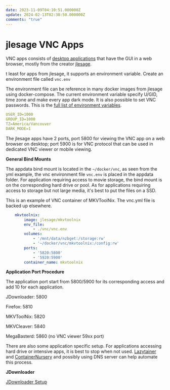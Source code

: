 ```yaml
---
date: 2023-11-09T04:10:51.000000Z
update: 2024-02-13T02:38:50.000000Z
comments: "true"
---
```

# jlesage VNC Apps

VNC apps consists of [desktop applications](https://jlesage.github.io/docker-apps/) that have the GUI in a web browser, mostly from the creator [jlesage](https://github.com/jlesage?tab=repositories).

t least for apps from jlesage, it supports an environment variable. Create an environment file called `vnc.env`

The environment file can be reference in many docker images from jlesage using docker-compose. The current environment variable specify U/GID, time zone and make every app dark mode. It is also possible to set VNC passwords. This is the [full list of environment variables](https://github.com/jlesage/docker-baseimage-gui#environment-variables).

```yaml
USER_ID=1000
GROUP_ID=1000
TZ=America/Vancouver
DARK_MODE=1
```

The jlesage apps have 2 ports, port 5800 for viewing the VNC app on a web browser on desktop; port 5900 is for VNC protocol that can be used in dedicated VNC viewer or mobile viewing.

**General Bind Mounts**

The appdata bind mount is located in the `~/docker/vnc`, as seen from the yml example, the vnc environment file `vnc.env` is placed in the appdata folder. For application requiring access to movie storage, the bind mount is on the corresponding hard drive or pool. As for applications requiring access to storage but not large media, it's best to put the files on a SSD.

This is an example of VNC container of MKVToolNix. The vnc.yml file is backed up elsewhere.

```yaml
    mkvtoolnix:
        image: jlesage/mkvtoolnix
        env_file:
            - ./vnc/vnc.env
        volumes:
            - '/mnt/data/nzbget:/storage:rw'
            - '~/docker/vnc/mkvtoolnix:/config:rw'
        ports:
            - '5820:5800'
            - '5920:5900'
        container_name: mkvtoolnix
```

**Application Port Procedure**

The application port start from 5800/5900 for its corresponding access and add 10 for each application.

JDownloader: 5800

Firefox: 5810

MKVToolNix: 5820

MKVCleaver: 5840

MegaBasterd: 5860 (no VNC viewer 59xx port)

There are also some application specific setup. For applications accessing hard drive or intensive apps, it is best to stop when not used. [Lazytainer ](https://github.com/vmorganp/Lazytainer)and [ContainerNursery](https://github.com/ItsEcholot/ContainerNursery) and possibly using DNS server can help automate this process.

**JDownloader**

[JDownloader Setup](/Cloud%20VPS/basic-server-setup-caddy-docker-jdownloader#bkmrk-configuring-jdownloa "Basic Server Setup, Caddy, Docker, JDownloader")

